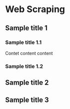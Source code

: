 # Web Scraping

## Sample title 1

### Sample title 1.1
Contet content content
### Sample title 1.2

## Sample title 2

## Sample title 3